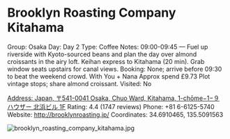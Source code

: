 # Brooklyn Roasting Company Kitahama

Group: Osaka
Day: Day 2
Type: Coffee
Notes: 09:00-09:45 — Fuel up riverside with Kyoto-sourced beans and plan the day over almond croissants in the airy loft. Keihan express to Kitahama (20 min). Grab window seats upstairs for canal views. Booking: None; arrive before 09:30 to beat the weekend crowd. With You + Nana Approx spend £9.73 Plot vintage stops; share almond croissant.
Visited: No

[Address: Japan, 〒541-0041 Osaka, Chuo Ward, Kitahama, 1-chōme−1−９ ハウザー 北浜ビル 1F](https://maps.google.com/?cid=3143396422888168986)
Rating: 4.4 (1747 reviews)
Phone: +81 6-6125-5740
Website: http://brooklynroasting.jp/
Coordinates: 34.6910465, 135.5091563

![brooklyn_roasting_company_kitahama.jpg](Brooklyn%20Roasting%20Company%20Kitahama%20brooklynroas01b9dcc294/brooklyn_roasting_company_kitahama.jpg)
